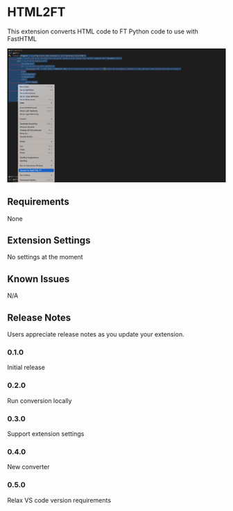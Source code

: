 # HTML2FT

This extension converts HTML code to FT Python code to use with FastHTML

![Screenshot](./images/screenshot.jpg)

## Requirements

None

## Extension Settings

No settings at the moment

## Known Issues

N/A

## Release Notes

Users appreciate release notes as you update your extension.

### 0.1.0

Initial release

### 0.2.0

Run conversion locally 

### 0.3.0

Support extension settings

### 0.4.0

New converter

### 0.5.0

Relax VS code version requirements
